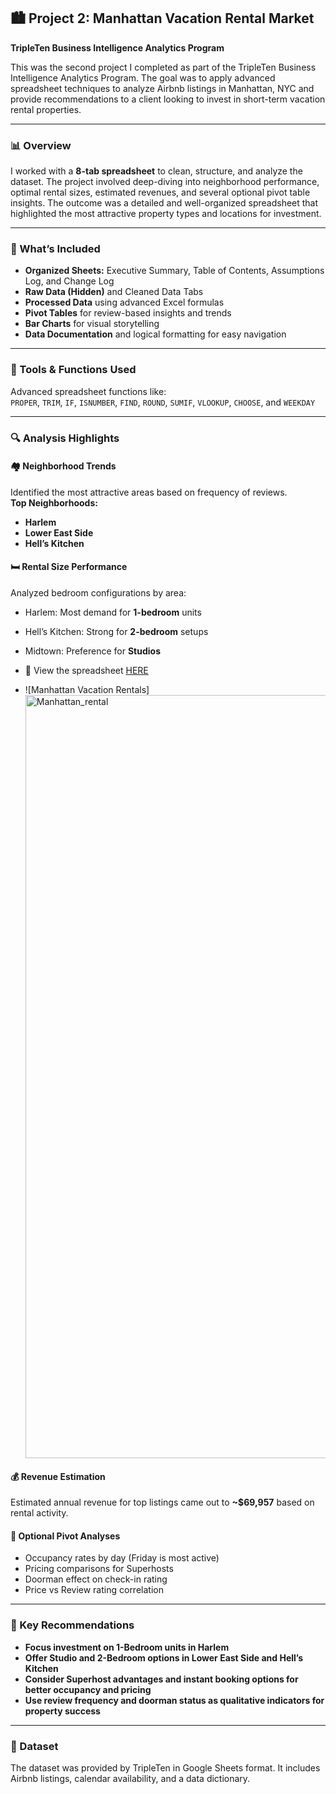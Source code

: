 ## 🏙️ Project 2: Manhattan Vacation Rental Market  
**TripleTen Business Intelligence Analytics Program**

This was the second project I completed as part of the TripleTen Business Intelligence Analytics Program. The goal was to apply advanced spreadsheet techniques to analyze Airbnb listings in Manhattan, NYC and provide recommendations to a client looking to invest in short-term vacation rental properties.

---

### 📊 Overview  
I worked with a **8-tab spreadsheet** to clean, structure, and analyze the dataset. The project involved deep-diving into neighborhood performance, optimal rental sizes, estimated revenues, and several optional pivot table insights. The outcome was a detailed and well-organized spreadsheet that highlighted the most attractive property types and locations for investment.

---

### 📁 What’s Included  
- **Organized Sheets:** Executive Summary, Table of Contents, Assumptions Log, and Change Log  
- **Raw Data (Hidden)** and Cleaned Data Tabs  
- **Processed Data** using advanced Excel formulas  
- **Pivot Tables** for review-based insights and trends  
- **Bar Charts** for visual storytelling  
- **Data Documentation** and logical formatting for easy navigation

---

### 🔧 Tools & Functions Used  
Advanced spreadsheet functions like:  
`PROPER`, `TRIM`, `IF`, `ISNUMBER`, `FIND`, `ROUND`, `SUMIF`, `VLOOKUP`, `CHOOSE`, and `WEEKDAY`

---

### 🔍 Analysis Highlights  

#### 🏘️ Neighborhood Trends  
Identified the most attractive areas based on frequency of reviews.  
**Top Neighborhoods:**  
- **Harlem**  
- **Lower East Side**  
- **Hell’s Kitchen**

#### 🛏️ Rental Size Performance  
Analyzed bedroom configurations by area:  
- Harlem: Most demand for **1-bedroom** units  
- Hell’s Kitchen: Strong for **2-bedroom** setups  
- Midtown: Preference for **Studios**

- 🔗 View the spreadsheet [HERE](https://docs.google.com/spreadsheets/d/1fzMvC_hOuPhw3M9lAuoQ4riaEarYqiBYecJpq-kF7Aw/edit?gid=255738748#gid=255738748)


- ![Manhattan Vacation Rentals]<img 
  width="1221" alt="Manhattan_rental" src="https://github.com/user-attachments/assets/d5c3c904-000e-48bb-8ef5-586711ab25fb" width="600"/>
  


#### 💰 Revenue Estimation  
Estimated annual revenue for top listings came out to **~$69,957** based on rental activity.

#### 📅 Optional Pivot Analyses  
- Occupancy rates by day (Friday is most active)  
- Pricing comparisons for Superhosts  
- Doorman effect on check-in rating  
- Price vs Review rating correlation  

---

### 🧠 Key Recommendations  
- **Focus investment on 1-Bedroom units in Harlem**  
- **Offer Studio and 2-Bedroom options in Lower East Side and Hell’s Kitchen**  
- **Consider Superhost advantages and instant booking options for better occupancy and pricing**  
- **Use review frequency and doorman status as qualitative indicators for property success**

---

### 📎 Dataset  
The dataset was provided by TripleTen in Google Sheets format. It includes Airbnb listings, calendar availability, and a data dictionary.  

